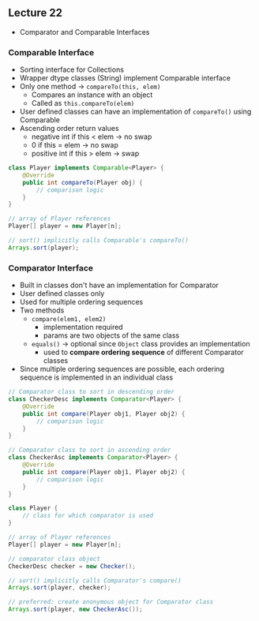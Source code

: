 ## Lecture 22
- Comparator and Comparable Interfaces

### Comparable Interface
- Sorting interface for Collections
- Wrapper dtype classes (String) implement Comparable interface
- Only one method -> `compareTo(this, elem)`
	- Compares an instance with an object
	- Called as `this.compareTo(elem)`
- User defined classes can have an implementation of `compareTo()` using Comparable
- Ascending order return values
	- negative int if this < elem -> no swap
	- 0 if this = elem -> no swap
	- positive int if this > elem -> swap
```java
class Player implements Comparable<Player> {
	@Override
	public int compareTo(Player obj) {
		// comparison logic
	}
}

// array of Player references
Player[] player = new Player[n];

// sort() implicitly calls Comparable's compareTo()
Arrays.sort(player);
```

### Comparator Interface
- Built in classes don't have an implementation for Comparator
- User defined classes only
- Used for multiple ordering sequences
- Two methods
	- `compare(elem1, elem2)`
		- implementation required
		- params are two objects of the same class
	- `equals()` -> optional since `Object` class provides an implementation
		- used to **compare ordering sequence** of different Comparator classes
- Since multiple ordering sequences are possible, each ordering sequence is implemented in an individual class
```java
// Comparator class to sort in descending order
class CheckerDesc implements Comparator<Player> {
	@Override
	public int compare(Player obj1, Player obj2) {
		// comparison logic
	}
}

// Comparator class to sort in ascending order
class CheckerAsc implements Comparator<Player> {
	@Override
	public int compare(Player obj1, Player obj2) {
		// comparison logic
	}
}

class Player {
	// class for which comparator is used
}

// array of Player references
Player[] player = new Player[n];

// comparator class object
CheckerDesc checker = new Checker();

// sort() implicitly calls Comparator's compare()
Arrays.sort(player, checker);

// preferred: create anonymous object for Comparator class
Arrays.sort(player, new CheckerAsc());
```